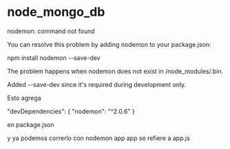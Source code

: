# node_mongo_db

nodemon: command not found

You can resolve this problem by adding nodemon to your package.json:

npm install nodemon --save-dev

The problem happens when nodemon does not exist in /node_modules/.bin.

Added --save-dev since it's required during development only.

Esto agrega

"devDependencies": {
    "nodemon": "^2.0.6"
  }
  
  en package.json
  
  y ya podemos correrlo con nodemon app
  app se refiere a app.js
  
  
  
  
